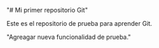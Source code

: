 "# Mi primer repositorio Git" 

Este es el repositorio de prueba para aprender Git.

"Agreagar nueva funcionalidad de prueba."
